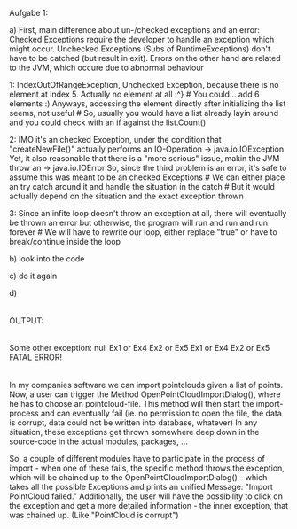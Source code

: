 Aufgabe 1:

a)
First, main difference about un-/checked exceptions and an error:
Checked Exceptions require the developer to handle an exception which might occur.
Unchecked Exceptions (Subs of RuntimeExceptions) don't have to be catched (but result in exit).
Errors on the other hand are related to the JVM, which occure due to abnormal behaviour

1: IndexOutOfRangeException, Unchecked Exception, because there is no element at index 5. Actually no element at all :^}
	# You could... add 6 elements :)
	Anyways, accessing the element directly after initializing the list seems, not useful
	# So, usually you would have a list already layin around and you could check with an if against the list.Count()
	
2: IMO it's an checked Exception, under the condition that "createNewFile()" actually performs an IO-Operation
	-> java.io.IOException
	Yet, it also reasonable that there is a "more serious" issue, makin the JVM throw an
	-> java.io.IOError
	So, since the third problem is an error, it's safe to assume this was meant to be an checked Exceptions
	# We can either place an try catch around it and handle the situation in the catch
	# But it would actually depend on the situation and the exact exception thrown
	
3: Since an infite loop doesn't throw an exception at all, there will eventually be thrown an error
	but otherwise, the program will run and run and run forever
	# We will have to rewrite our loop, either replace "true" or have to break/continue inside the loop
	
b)
look into the code

c)
do it again

d)
######
OUTPUT:
######
Some other exception: null
Ex1 or Ex4
Ex2 or Ex5
Ex1 or Ex4
Ex2 or Ex5
FATAL ERROR!
######

In my companies software we can import pointclouds given a list of points.
Now, a user can trigger the Method OpenPointCloudImportDialog(), where he has to choose an pointcloud-file.
This method will then start the import-process and can eventually fail
	(ie. no permission to open the file, the data is corrupt, data could not be written into database, whatever)
In any situation, these exceptions get thrown somewhere deep down in the source-code in the actual modules, packages, ...

So, a couple of different modules have to participate in the process of import - when one of these fails, the specific
method throws the exception, which will be chained up to the OpenPointCloudImportDialog() - which takes all the possible
Exceptions and prints an unified Message: "Import PointCloud failed."
Additionally, the user will have the possibility to click on the exception and get a more
detailed information - the inner exception, that was chained up. (Like "PointCloud is corrupt")